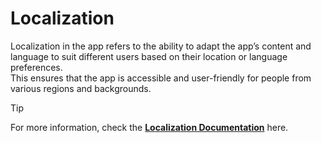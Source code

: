 # Localization  

Localization in the app refers to the ability to adapt the app’s content and language to suit different users based on their location or language preferences.  
This ensures that the app is accessible and user-friendly for people from various regions and backgrounds.  

> [!TIP]
>
> For more information, check the [**Localization Documentation**](../../documentation/localization/overview.md) here.  
